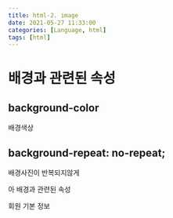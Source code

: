 ```yaml
---
title: html-2. image
date: 2021-05-27 11:33:00
categories: [Language, html]
tags: [html]
---
```


# 배경과 관련된 속성


## background-color 
배경색상


## background-repeat: no-repeat;
배경사진이 반복되지않게

아 배경과 관련된 속성

<th colspan="2">회원 기본 정보</th> <!-- colspan td를 두개로 겹쳐주는것 -->
